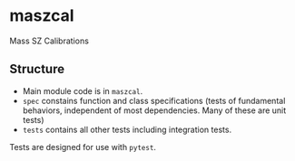 # maszcal
Mass SZ Calibrations

## Structure
- Main module code is in `maszcal`.
- `spec` constains function and class specifications (tests of fundamental behaviors, independent of most dependencies. Many of these are unit tests)
-  `tests` contains all other tests including integration tests.

Tests are designed for use with `pytest`.
